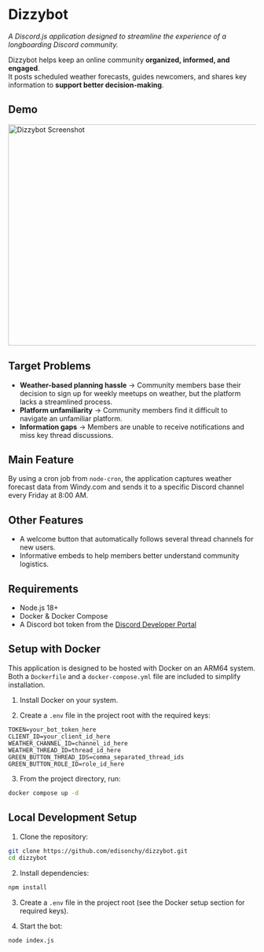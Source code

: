 # Dizzybot
*A Discord.js application designed to streamline the experience of a longboarding Discord community.*

Dizzybot helps keep an online community **organized, informed, and engaged**.  
It posts scheduled weather forecasts, guides newcomers, and shares key information to **support better decision-making**.

## Demo  

<img width="720" height="450" alt="Dizzybot Screenshot" src="https://github.com/user-attachments/assets/26895476-f6b9-49d7-8025-ce7d68489cdd" />

## Target Problems 
- **Weather-based planning hassle** → Community members base their decision to sign up for weekly meetups on weather, but the platform lacks a streamlined process.  
- **Platform unfamiliarity** → Community members find it difficult to navigate an unfamiliar platform.  
- **Information gaps** → Members are unable to receive notifications and miss key thread discussions.  

## Main Feature
By using a cron job from `node-cron`, the application captures weather forecast data from Windy.com and sends it to a specific Discord channel every Friday at 8:00 AM.

## Other Features
- A welcome button that automatically follows several thread channels for new users.
- Informative embeds to help members better understand community logistics.

## Requirements
- Node.js 18+
- Docker & Docker Compose
- A Discord bot token from the [Discord Developer Portal](https://discord.com/developers/applications)


## Setup with Docker  

This application is designed to be hosted with Docker on an ARM64 system.  
Both a `Dockerfile` and a `docker-compose.yml` file are included to simplify installation.  

1. Install Docker on your system.  

2. Create a `.env` file in the project root with the required keys:  
```env
TOKEN=your_bot_token_here
CLIENT_ID=your_client_id_here
WEATHER_CHANNEL_ID=channel_id_here
WEATHER_THREAD_ID=thread_id_here
GREEN_BUTTON_THREAD_IDS=comma_separated_thread_ids
GREEN_BUTTON_ROLE_ID=role_id_here
```

3. From the project directory, run:  
```bash
docker compose up -d
```

## Local Development Setup  

1. Clone the repository:  
```bash
git clone https://github.com/edisonchy/dizzybot.git
cd dizzybot
```

2. Install dependencies:  
```bash
npm install
```

3. Create a `.env` file in the project root (see the Docker setup section for required keys).  

4. Start the bot:  
```bash
node index.js
```
